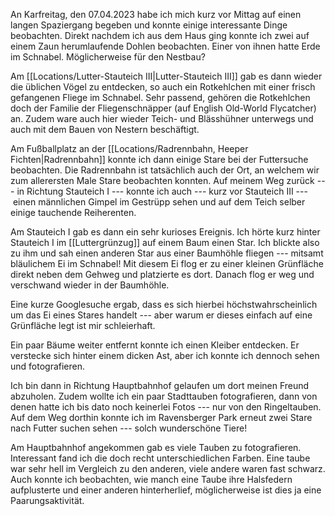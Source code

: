 An Karfreitag, den 07.04.2023 habe ich mich kurz vor
Mittag auf einen langen Spaziergang begeben und konnte einige
interessante Dinge beobachten. Direkt nachdem ich aus dem Haus ging
konnte ich zwei auf einem Zaun herumlaufende Dohlen beobachten. Einer
von ihnen hatte Erde im Schnabel. Möglicherweise für den Nestbau?

Am [[Locations/Lutter-Stauteich III|Lutter-Stauteich III]] gab es dann wieder die üblichen Vögel zu entdecken, so
auch ein Rotkehlchen mit einer frisch gefangenen Fliege im Schnabel.
Sehr passend, gehören die Rotkehlchen doch der Familie der
Fliegenschnäpper (auf English Old-World Flycatcher) an. Zudem ware auch
hier wieder Teich- und Blässhühner unterwegs und auch mit dem Bauen von
Nestern beschäftigt.

Am Fußballplatz an der [[Locations/Radrennbahn, Heeper Fichten|Radrennbahn]] konnte ich dann einige Stare bei der
Futtersuche beobachten. Die Radrennbahn ist tatsächlich auch der Ort, an
welchem wir zum allerersten Male Stare beobachten konnten. Auf meinem
Weg zurück --- in Richtung Stauteich I --- konnte ich auch --- kurz vor
Stauteich III --- einen männlichen Gimpel im Gestrüpp sehen und auf dem
Teich selber einige tauchende Reiherenten.

Am Stauteich I gab es dann ein sehr kurioses Ereignis. Ich hörte kurz
hinter Stauteich I im [[Luttergrünzug]] auf einem Baum einen Star. Ich
blickte also zu ihm und sah einen anderen Star aus einer Baumhöhle
fliegen --- mitsamt bläulichem Ei im Schnabel! Mit diesem Ei flog er zu
einer kleinen Grünfläche direkt neben dem Gehweg und platzierte es dort.
Danach flog er weg und verschwand wieder in der Baumhöhle.

Eine kurze Googlesuche ergab, dass es sich hierbei höchstwahrscheinlich
um das Ei eines Stares handelt --- aber warum er dieses einfach auf eine
Grünfläche legt ist mir schleierhaft.

Ein paar Bäume weiter entfernt konnte ich einen Kleiber entdecken. Er
verstecke sich hinter einem dicken Ast, aber ich konnte ich dennoch
sehen und fotografieren.

Ich bin dann in Richtung Hauptbahnhof gelaufen um dort meinen Freund
abzuholen. Zudem wollte ich ein paar Stadttauben fotografieren, dann von
denen hatte ich bis dato noch keinerlei Fotos --- nur von den
Ringeltauben. Auf dem Weg dorthin konnte ich im Ravensberger Park erneut
zwei Stare nach Futter suchen sehen --- solch wunderschöne Tiere!

Am Hauptbahnhof angekommen gab es viele Tauben zu fotografieren.
Interessant fand ich die doch recht unterschiedlichen Farben. Eine taube
war sehr hell im Vergleich zu den anderen, viele andere waren fast
schwarz. Auch konnte ich beobachten, wie manch eine Taube ihre
Halsfedern aufplusterte und einer anderen hinterherlief, möglicherweise
ist dies ja eine Paarungsaktivität.